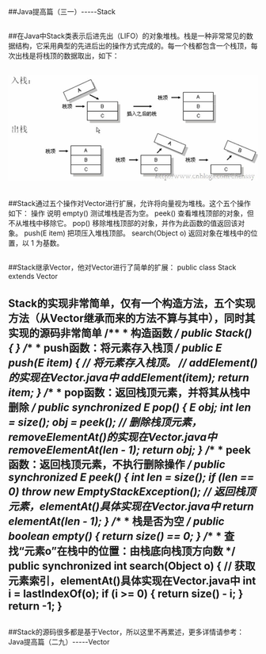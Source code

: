 ##Java提高篇（三一）-----Stack

##
##在Java中Stack类表示后进先出（LIFO）的对象堆栈。栈是一种非常常见的数据结构，它采用典型的先进后出的操作方式完成的。每一个栈都包含一个栈顶，每次出栈是将栈顶的数据取出，如下：

##
## ![Alt text](../md/img/091242265826653.jpg)

##
##Stack通过五个操作对Vector进行扩展，允许将向量视为堆栈。这个五个操作如下：             操作          说明                           empty()                        测试堆栈是否为空。                                  peek()                        查看堆栈顶部的对象，但不从堆栈中移除它。                                  pop()                        移除堆栈顶部的对象，并作为此函数的值返回该对象。                                  push(E item)                        把项压入堆栈顶部。                                  search(Object o)                        返回对象在堆栈中的位置，以 1 为基数。               

##
##Stack继承Vector，他对Vector进行了简单的扩展：   	public class Stack<E> extends Vector<E>

##
## Stack的实现非常简单，仅有一个构造方法，五个实现方法（从Vector继承而来的方法不算与其中），同时其实现的源码非常简单  	/**     * 构造函数     */    public Stack() {    	}    /**     *  push函数：将元素存入栈顶     */    public E push(E item) {        // 将元素存入栈顶。        // addElement()的实现在Vector.java中        addElement(item);        return item;    	}    /**     * pop函数：返回栈顶元素，并将其从栈中删除     */    public synchronized E pop() {        E    obj;        int    len = size();        obj = peek();        // 删除栈顶元素，removeElementAt()的实现在Vector.java中        removeElementAt(len - 1);        return obj;    	}    /**     * peek函数：返回栈顶元素，不执行删除操作     */    public synchronized E peek() {        int    len = size();        if (len == 0)            throw new EmptyStackException();        // 返回栈顶元素，elementAt()具体实现在Vector.java中        return elementAt(len - 1);    	}    /**     * 栈是否为空     */    public boolean empty() {        return size() == 0;    	}    /**     *  查找“元素o”在栈中的位置：由栈底向栈顶方向数     */    public synchronized int search(Object o) {        // 获取元素索引，elementAt()具体实现在Vector.java中        int i = lastIndexOf(o);        if (i >= 0) {            return size() - i;        	}        return -1;    	}

##
##Stack的源码很多都是基于Vector，所以这里不再累述，更多详情请参考：Java提高篇（二九）-----Vector